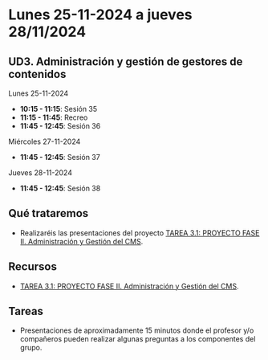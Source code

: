 # Lunes 25-11-2024 a jueves 28/11/2024

## UD3. Administración y gestión de gestores de contenidos

Lunes 25-11-2024
- **10:15 - 11:15**: Sesión 35
- **11:15 - 11:45**: Recreo
- **11:45 - 12:45**: Sesión 36

Miércoles 27-11-2024
- **11:45 - 12:45**: Sesión 37

Jueves 28-11-2024
- **11:45 - 12:45**: Sesión 38


## Qué trataremos
- Realizaréis las presentaciones del proyecto [TAREA 3.1: PROYECTO FASE II. Administración y Gestión del CMS](../../Documents/UD3/TAREA%203.1:%20PROYECTO%20FASE%20II.%20Administración%20y%20Gestión%20del%20CMS.pdf).

## Recursos
- [TAREA 3.1: PROYECTO FASE II. Administración y Gestión del CMS](../../Documents/UD3/TAREA%203.1:%20PROYECTO%20FASE%20II.%20Administración%20y%20Gestión%20del%20CMS.pdf).

## Tareas
- Presentaciones de aproximadamente 15 minutos donde el profesor y/o compañeros pueden realizar algunas preguntas a los componentes del grupo.



